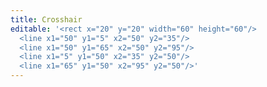 ```yaml
---
title: Crosshair
editable: '<rect x="20" y="20" width="60" height="60"/>  
  <line x1="50" y1="5" x2="50" y2="35"/>
  <line x1="50" y1="65" x2="50" y2="95"/>
  <line x1="5" y1="50" x2="35" y2="50"/>
  <line x1="65" y1="50" x2="95" y2="50"/>'
---
```

